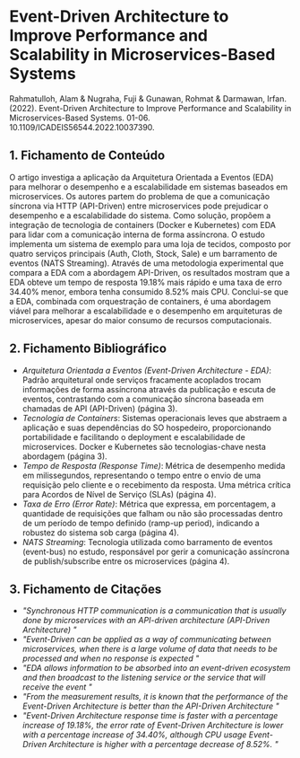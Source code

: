 # Event-Driven Architecture to Improve Performance and Scalability in Microservices-Based Systems

Rahmatulloh, Alam & Nugraha, Fuji & Gunawan, Rohmat & Darmawan, Irfan. (2022). Event-Driven Architecture to Improve Performance and Scalability in Microservices-Based Systems. 01-06. 10.1109/ICADEIS56544.2022.10037390. 

## 1. Fichamento de Conteúdo

O artigo investiga a aplicação da Arquitetura Orientada a Eventos (EDA) para melhorar o desempenho e a escalabilidade em sistemas baseados em microservices. Os autores partem do problema de que a comunicação síncrona via HTTP (API-Driven) entre microservices pode prejudicar o desempenho e a escalabilidade do sistema. Como solução, propõem a integração de tecnologia de containers (Docker e Kubernetes) com EDA para lidar com a comunicação interna de forma assíncrona. O estudo implementa um sistema de exemplo para uma loja de tecidos, composto por quatro serviços principais (Auth, Cloth, Stock, Sale) e um barramento de eventos (NATS Streaming). Através de uma metodologia experimental que compara a EDA com a abordagem API-Driven, os resultados mostram que a EDA obteve um tempo de resposta 19.18% mais rápido e uma taxa de erro 34.40% menor, embora tenha consumido 8.52% mais CPU. Conclui-se que a EDA, combinada com orquestração de containers, é uma abordagem viável para melhorar a escalabilidade e o desempenho em arquiteturas de microservices, apesar do maior consumo de recursos computacionais.

## 2. Fichamento Bibliográfico

* _Arquitetura Orientada a Eventos (Event-Driven Architecture - EDA)_: Padrão arquitetural onde serviços fracamente acoplados trocam informações de forma assíncrona através da publicação e escuta de eventos, contrastando com a comunicação síncrona baseada em chamadas de API (API-Driven) (página 3).
* _Tecnologia de Containers_: Sistemas operacionais leves que abstraem a aplicação e suas dependências do SO hospedeiro, proporcionando portabilidade e facilitando o deployment e escalabilidade de microservices. Docker e Kubernetes são tecnologias-chave nesta abordagem (página 3).
* _Tempo de Resposta (Response Time)_: Métrica de desempenho medida em milissegundos, representando o tempo entre o envio de uma requisição pelo cliente e o recebimento da resposta. Uma métrica crítica para Acordos de Nível de Serviço (SLAs) (página 4).
* _Taxa de Erro (Error Rate)_: Métrica que expressa, em porcentagem, a quantidade de requisições que falham ou não são processadas dentro de um período de tempo definido (ramp-up period), indicando a robustez do sistema sob carga (página 4).
* _NATS Streaming_: Tecnologia utilizada como barramento de eventos (event-bus) no estudo, responsável por gerir a comunicação assíncrona de publish/subscribe entre os microservices (página 4).

## 3. Fichamento de Citações

*  _"Synchronous HTTP communication is a communication that is usually done by microservices with an API-driven architecture (API-Driven Architecture) "_
*  _"Event-Driven can be applied as a way of communicating between microservices, when there is a large volume of data that needs to be processed and when no response is expected "_
*  _"EDA allows information to be absorbed into an event-driven ecosystem and then broadcast to the listening service or the service that will receive the event "_
*  _"From the measurement results, it is known that the performance of the Event-Driven Architecture is better than the API-Driven Architecture "_
*  _"Event-Driven Architecture response time is faster with a percentage increase of 19.18%, the error rate of Event-Driven Architecture is lower with a percentage increase of 34.40%, although CPU usage Event-Driven Architecture is higher with a percentage decrease of 8.52%. "_